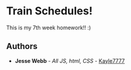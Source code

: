 # Train Schedules!

This is my 7th week homework!! :)

## Authors

* **Jesse Webb** - *All JS, html, CSS* - [Kayle7777](https://github.com/kayle7777)
